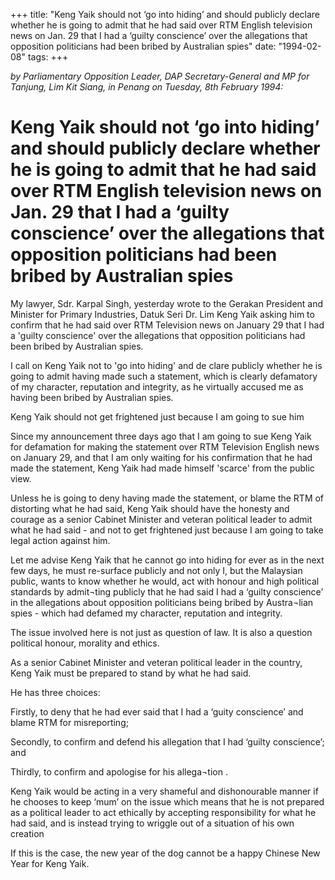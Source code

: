 +++ 
title: "Keng Yaik should not ‘go into hiding’ and should publicly declare whether he is going to admit that he had said over RTM English television news on Jan. 29 that I had a ‘guilty conscience’ over the allegations that opposition politicians had been bribed by Australian spies"
date: "1994-02-08"
tags:
+++

_by Parliamentary Opposition Leader, DAP Secretary-General and MP for Tanjung, Lim Kit Siang, in Penang on Tuesday, 8th February 1994:_

# Keng Yaik should not ‘go into hiding’ and should publicly declare whether he is going to admit that he had said over RTM English television news on Jan. 29 that I had a ‘guilty conscience’ over the allegations that opposition politicians had been bribed by Australian spies

My lawyer, Sdr. Karpal Singh, yesterday wrote to the Gerakan President and Minister for Primary Industries, Datuk Seri Dr. Lim Keng Yaik asking him to confirm that he had said over RTM Television news on January 29 that I had a 'guilty conscience' over the allegations that opposition politicians had been bribed by Australian spies.</u>

I call on Keng Yaik not to 'go into hiding' and de clare publicly whether he is going to admit having made such a statement, which is clearly defamatory of my character, reputation and integrity, as he virtually accused me as having been bribed by Australian spies.

Keng Yaik should not get frightened just because I am going to sue him

Since my announcement three days ago that I am going to sue Keng Yaik for defamation for making the statement over RTM Television English news on January 29, and that I am only waiting for his confirmation that he had made the statement, Keng Yaik had made himself 'scarce' from the public view.

Unless he is going to deny having made the statement, or blame the RTM of distorting what he had said, Keng Yaik should have the honesty and courage as a senior Cabinet Minister and veteran political leader to admit what he had said - and not to get frightened just because I am going to take legal action against him.

Let me advise Keng Yaik that he cannot go into hiding for ever as in the next few days, he must re-surface publicly and not only I, but the Malaysian public, wants to know whether he would, act with honour and high political standards by admit¬ting publicly that he had said I had a ‘guilty conscience’ in the allegations about opposition politicians being bribed by Austra¬lian spies - which had defamed my character, reputation and integrity.

The issue involved here is not just as question of law. It is also a question political honour, morality and ethics.

As a senior Cabinet Minister and veteran political leader in the country, Keng Yaik must be prepared to stand by what he had said.

He has three choices:

Firstly, to deny that he had ever said that I had a ‘guity conscience’ and blame RTM for misreporting;

Secondly, to confirm and defend his allegation that I had ‘guilty conscience’; and

Thirdly, to confirm and apologise for his allega¬tion .

Keng Yaik would be acting in a very shameful and dishonourable manner if he chooses to keep ‘mum’ on the issue which means that he is not prepared as a political leader to act ethically by accepting responsibility for what he had said, and is instead trying to wriggle out of a situation of his own creation

If this is the case, the new year of the dog cannot be a happy Chinese New Year for Keng Yaik.
 
